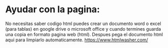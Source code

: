 # Ayudar con la pagina:
No necesitas saber codigo html puedes crear un documento word o excel (para tablas) en google drive o microsoft office y cuando termines guarda una copia en formato pagina web (html).
Despues pega el documento html aqui para limpiarlo automaticamente. https://www.htmlwasher.com/
